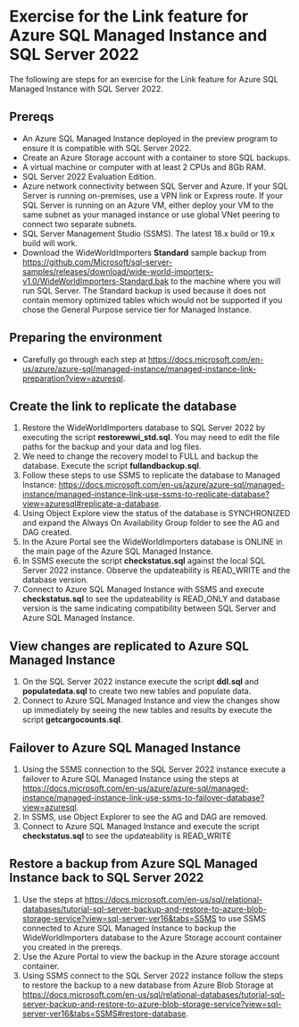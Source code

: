 # Exercise for the Link feature for Azure SQL Managed Instance and SQL Server 2022

The following are steps for an exercise for the Link feature for Azure SQL Managed Instance with SQL Server 2022.

## Prereqs

- An Azure SQL Managed Instance deployed in the preview program to ensure it is compatible with SQL Server 2022.
- Create an Azure Storage account with a container to store SQL backups.
- A virtual machine or computer with at least 2 CPUs and 8Gb RAM.
- SQL Server 2022 Evaluation Edition.
- Azure network connectivity between SQL Server and Azure. If your SQL Server is running on-premises, use a VPN link or Express route. If your SQL Server is running on an Azure VM, either deploy your VM to the same subnet as your managed instance or use global VNet peering to connect two separate subnets.
- SQL Server Management Studio (SSMS). The latest 18.x build or 19.x build will work.
- Download the WideWorldImporters **Standard** sample backup from https://github.com/Microsoft/sql-server-samples/releases/download/wide-world-importers-v1.0/WideWorldImporters-Standard.bak to the machine where you will run SQL Server. The Standard backup is used because it does not contain memory optimized tables which would not be supported if you chose the General Purpose service tier for Managed Instance.

## Preparing the environment

- Carefully go through each step at https://docs.microsoft.com/en-us/azure/azure-sql/managed-instance/managed-instance-link-preparation?view=azuresql.

## Create the link to replicate the database

1. Restore the WideWorldImporters database to SQL Server 2022 by executing the script **restorewwi_std.sql**. You may need to edit the file paths for the backup and your data and log files.
2. We need to change the recovery model to FULL and backup the database. Execute the script **fullandbackup.sql**.
3. Follow these steps to use SSMS to replicate the database to Managed Instance: https://docs.microsoft.com/en-us/azure/azure-sql/managed-instance/managed-instance-link-use-ssms-to-replicate-database?view=azuresql#replicate-a-database.
4. Using Object Explore view the status of the database is SYNCHRONIZED and expand the Always On Availability Group folder to see the AG and DAG created.
5. In the Azure Portal see the WideWorldImporters database is ONLINE in the main page of the Azure SQL Managed Instance.
6. In SSMS execute the script **checkstatus.sql** against the local SQL Server 2022 instance. Observe the updateability is READ_WRITE and the database version.
7. Connect to Azure SQL Managed Instance with SSMS and execute **checkstatus.sql** to see the updateability is READ_ONLY and database version is the same indicating compatibility between SQL Server and Azure SQL Managed Instance.

## View changes are replicated to Azure SQL Managed Instance

1. On the SQL Server 2022 instance execute the script **ddl.sql** and **populatedata.sql** to create two new tables and populate data.
2. Connect to Azure SQL Managed Instance and view the changes show up immediately by seeing the new tables and results by execute the script **getcargocounts.sql**.

## Failover to Azure SQL Managed Instance

1. Using the SSMS connection to the SQL Server 2022 instance execute a failover to Azure SQL Managed Instance using the steps at https://docs.microsoft.com/en-us/azure/azure-sql/managed-instance/managed-instance-link-use-ssms-to-failover-database?view=azuresql.
2. In SSMS, use Object Explorer to see the AG and DAG are removed.
3. Connect to Azure SQL Managed Instance and execute the script **checkstatus.sql** to see the updateability is READ_WRITE

## Restore a backup from Azure SQL Managed Instance back to SQL Server 2022

1. Use the steps at https://docs.microsoft.com/en-us/sql/relational-databases/tutorial-sql-server-backup-and-restore-to-azure-blob-storage-service?view=sql-server-ver16&tabs=SSMS to use SSMS connected to Azure SQL Managed Instance to backup the WideWorldImporters database to the Azure Storage account container you created in the prereqs.
2. Use the Azure Portal to view the backup in the Azure storage account container.
3. Using SSMS connect to the SQL Server 2022 instance follow the steps to restore the backup to a new database from Azure Blob Storage at https://docs.microsoft.com/en-us/sql/relational-databases/tutorial-sql-server-backup-and-restore-to-azure-blob-storage-service?view=sql-server-ver16&tabs=SSMS#restore-database.
